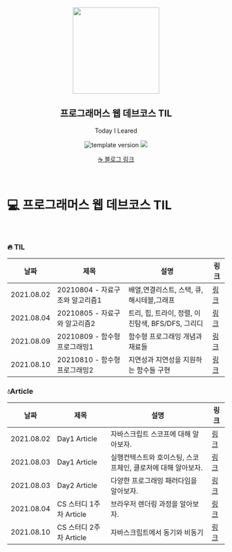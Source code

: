 <br/>
<p align="middle" >
  <img width="200px;" src="./src/images/prgms-logo.png"/>
</p>
<h2 align="middle">프로그래머스 웹 데브코스 TIL</h2>
<p align="middle">Today I Leared</p>
<p align="middle">
  <img src="https://img.shields.io/badge/version-1.0.0-blue?style=flat-square" alt="template version"/>
  <img src="https://img.shields.io/badge/language-md-md.svg?style=flat-square"/>
</p>

<p align="middle">
  <a href="https://velog.io/@younoah">☕ 블로그 링크</a>
</p>
<br/>

# 💻 프로그래머스 웹 데브코스 TIL

<br/>

### 🔥 TIL

| 날짜       | 제목                            | 설명                                              | 링크                                                                  |
| ---------- | ------------------------------- | ------------------------------------------------- | --------------------------------------------------------------------- |
| 2021.08.02 | 20210804 - 자료구조와 알고리즘1 | 배열,연결리스트, 스택, 큐, 해시테블,그래프        | [링크](https://velog.io/@younoah/TIL-20210804)                        |
| 2021.08.04 | 20210805 - 자료구와 알고리즘2   | 트리, 힙, 트라이, 정렬, 이진탐색, BFS/DFS, 그리디 | [링크](https://velog.io/@younoah/TIL-20210805)                        |
| 2021.08.09 | 20210809 - 함수형 프로그래밍1   | 함수형 프로그래밍 개념과 재료들                   | [링크](https://velog.io/@younoah/TIL-20210805-functional-programming) |
| 2021.08.10 | 20210810 - 함수형 프로그래밍2   | 지연성과 지연성을 지원하는 함수들 구현            | [링크](https://velog.io/@younoah/TIL-20210810)                        |

### 💧Article

| 날짜       | 제목                    | 설명                                                         | 링크                                                     |
| ---------- | ----------------------- | ------------------------------------------------------------ | -------------------------------------------------------- |
| 2021.08.02 | Day1 Article            | 자바스크립트 스코프에 대해 알아보자.                         | [링크](https://velog.io/@younoah/js-scope)               |
| 2021.08.03 | Day1 Article            | 실행컨텍스트와 호이스팅, 스코프체인, 클로저에 대해 알아보자. | [링크](https://velog.io/@younoah/execution-context)      |
| 2021.08.03 | Day2 Article            | 다양한 프로그래밍 패러다임을 알아보자.                       | [링크](https://velog.io/@younoah/programming-paradigm)   |
| 2021.08.04 | CS 스터디 1주차 Article | 브라우저 렌더링 과정을 알아보자.                             | [링크](https://velog.io/@younoah/browser-rendering-path) |
| 2021.08.10 | CS 스터디 2주차 Article | 자바스크립트에서 동기와 비동기                               | [링크](https://velog.io/@younoah/js-sync-async)          |
